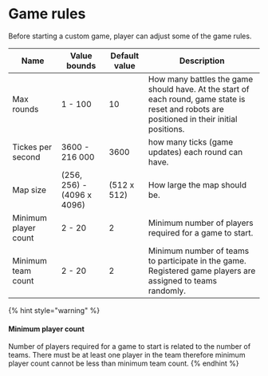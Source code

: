# Game rules

Before starting a custom game, player can adjust some of the game rules.

| Name                 | Value bounds               | Default value | Description                                                                                                                                  |
| -------------------- | -------------------------- | ------------- | -------------------------------------------------------------------------------------------------------------------------------------------- |
| Max rounds           | 1 - 100                    | 10            | How many battles the game should have. At the start of each round, game state is reset and robots are positioned in their initial positions. |
| Tickes per second    | 3600 - 216 000             | 3600          | how many ticks (game updates) each round can have.                                                                                           |
| Map size             | (256, 256) - (4096 x 4096) | (512 x 512)   | How large the map should be.                                                                                                                 |
| Minimum player count | 2 - 20                     | 2             | Minimum number of players required for a game to start.                                                                                      |
| Minimum team count   | 2 - 20                     | 2             | Minimum number of teams to participate in the game. Registered game players are assigned to teams randomly.                                  |

{% hint style="warning" %}
#### Minimum player count

Number of players required for a game to start is related to the number of teams. There must be at least one player in the team therefore minimum player count cannot be less than minimum team count.
{% endhint %}
